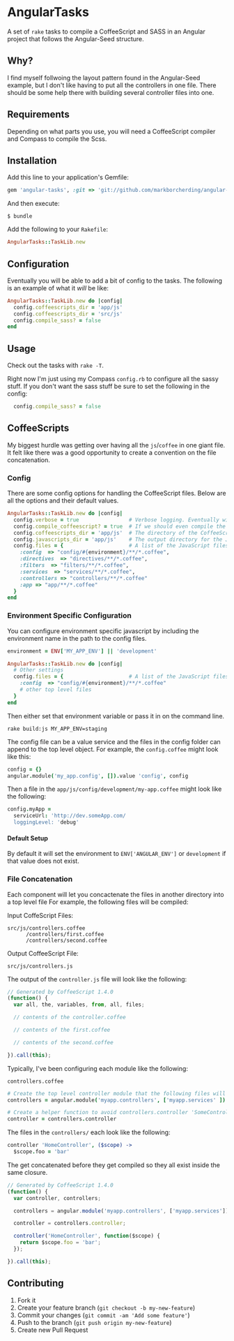 # AngularTasks

A set of `rake` tasks to compile a CoffeeScript and SASS in an Angular project that follows the Angular-Seed structure.

## Why?

I find myself follwoing the layout pattern found in the Angular-Seed example, but I don't like having to put all the controllers in one
file. There should be some help there with building several controller files into one.

## Requirements

Depending on what parts you use, you will need a CoffeeScript compiler and Compass to compile the Scss.

## Installation

Add this line to your application's Gemfile:

```ruby
gem 'angular-tasks', :git => 'git://github.com/markborcherding/angular-tasks.git'
```

And then execute:

```
$ bundle
```

Add the following to your `Rakefile`:

```ruby
AngularTasks::TaskLib.new
```

## Configuration

Eventually you will be able to add a bit of config to the tasks. The following is an example of what it _will_ be like:

```ruby
AngularTasks::TaskLib.new do |config|
  config.coffeescripts_dir = 'app/js'
  config.coffeescripts_dir = 'src/js'
  config.compile_sass? = false
end
```


## Usage

Check out the tasks with `rake -T`.

Right now I'm just using my Compass `config.rb` to configure all the sassy stuff. If you don't want the sass stuff be sure to set the following in the config:

```ruby
  config.compile_sass? = false
```

## CoffeeScripts

My biggest hurdle was getting over having all the `js`/`coffee` in one giant file. It felt like there was a good opportunity to create a convention on the file concatenation.

### Config

There are some config options for handling the CoffeeScript files. Below are all the options and their default values.
```ruby
AngularTasks::TaskLib.new do |config|
  config.verbose = true                # Verbose logging. Eventually will default to false.
  config.compile_coffeescript? = true  # If we should even compile the CoffeeScript.
  config.coffeescripts_dir = 'app/js'  # The directory of the CoffeeScript files to compile.
  config.javascripts_dir = 'app/js'    # The output directory for the JavaScript files.
  config.files = {                     # A list of the JavaScript files and the directory to find their supporting files
    :config  => "config/#{environment}/**/*.coffee",
    :directives  => "directives/**/*.coffee",
    :filters  => "filters/**/*.coffee",
    :services  => "services/**/*.coffee",
    :controllers => "controllers/**/*.coffee"
    :app => "app/**/*.coffee"
  }
end
```

### Environment Specific Configuration

You can configure environment specific javascript by including the environment name in the path to the
config files.

```ruby
environment = ENV['MY_APP_ENV'] || 'development'

AngularTasks::TaskLib.new do |config|
  # Other settings
  config.files = {                     # A list of the JavaScript files and the directory to find their supporting files
    :config  => "config/#{environment}/**/*.coffee"
    # other top level files
  }
end
```

Then either set that environment variable or pass it in on the command line.

    rake build:js MY_APP_ENV=staging

The config file can be a value service and the files in the config folder can append to the top level object. For
example, the `config.coffee` might look like this:

```coffeescript
config = {}
angular.module('my_app.config', []).value 'config', config
```

Then a file in the `app/js/config/development/my-app.coffee` might look like the following:

```coffeescript
config.myApp =
  serviceUrl: 'http://dev.someApp.com/
  loggingLevel: 'debug'
```

#### Default Setup
By default it will set the environment to `ENV['ANGULAR_ENV']` or `development` if that value does not exist.


### File Concatenation

Each component will let you concactenate the files in another directory into a top level file For example, the following files will be compiled:

Input CoffeScript Files:

```
src/js/controllers.coffee
      /controllers/first.coffee
      /controllers/second.coffee
```

Output CoffeeScript File:

```
src/js/controllers.js
```

The output of the `controller.js` file will look like the following:

```javascript
// Generated by CoffeeScript 1.4.0
(function() {
  var all, the, variables, from, all, files;

  // contents of the controller.coffee

  // contents of the first.coffee

  // contents of the second.coffee

}).call(this);
```

Typically, I've been configuring each module like the following:

`controllers.coffee`

```coffeescript
# Create the top level controller module that the following files will chain onto
controllers = angular.module('myapp.controllers', ['myapp.services' ])

# Create a helper function to avoid controllers.controller 'SomeController'
controller = controllers.controller
```

The files in the `controllers/` each look like the following:
```coffeescript
controller 'HomeController', ($scope) ->
  $scope.foo = 'bar'
```

The get concatenated before they get compiled so they all exist inside the same closure.

```javascript
// Generated by CoffeeScript 1.4.0
(function() {
  var controller, controllers;

  controllers = angular.module('myapp.controllers', ['myapp.services']);

  controller = controllers.controller;

  controller('HomeController', function($scope) {
    return $scope.foo = 'bar';
  });

}).call(this);
```


## Contributing

1. Fork it
2. Create your feature branch (`git checkout -b my-new-feature`)
3. Commit your changes (`git commit -am 'Add some feature'`)
4. Push to the branch (`git push origin my-new-feature`)
5. Create new Pull Request
